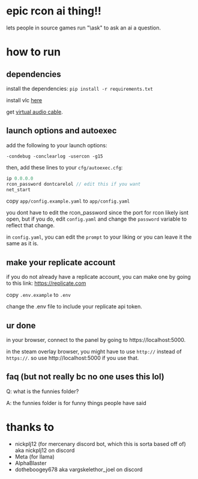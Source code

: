 # epic rcon ai thing!!
lets people in source games run "\ask" to ask an ai a question.

# how to run

## dependencies

install the dependencies: `pip install -r requirements.txt`

install vlc [here](https://www.videolan.org/)

get [virtual audio cable](https://vb-audio.com/Cable/).

## launch options and autoexec

add the following to your launch options:
```
-condebug -conclearlog -usercon -g15
```

then, add these lines to your `cfg/autoexec.cfg`:
```js
ip 0.0.0.0
rcon_password dontcarelol // edit this if you want
net_start
```

copy `app/config.example.yaml` to `app/config.yaml`

you dont have to edit the rcon_password since the port for rcon likely isnt open, but if you do, edit `config.yaml` and change the `password` variable to reflect that change.

in `config.yaml`, you can edit the `prompt` to your liking or you can leave it the same as it is.

## make your replicate account

if you do not already have a replicate account, you can make one by going to this link: https://replicate.com

copy `.env.example` to `.env`

change the .env file to include your replicate api token.

## ur done
in your browser, connect to the panel by going to https://localhost:5000.

in the steam overlay browser, you might have to use `http://` instead of `https://`. so use http://localhost:5000 if you use that.

## faq (but not really bc no one uses this lol)
Q: what is the funnies folder?

A: the funnies folder is for funny things people have said

# thanks to
- nickplj12 (for mercenary discord bot, which this is sorta based off of) aka nickplj12 on discord
- Meta (for llama)
- AlphaBlaster
- dotheboogey678 aka vargskelethor_joel on discord